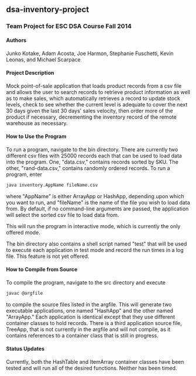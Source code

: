 ## dsa-inventory-project

### Team Project for ESC DSA Course Fall 2014

#### Authors

Junko Kotake, Adam Acosta, Joe Harmon, Stephanie Fuschetti, Kevin Leonas,
and Michael Scarpace

#### Project Description

Mock point-of-sale application that loads product records from a csv file
and allows the user to search records to retrieve product information as 
well as to make sales, which automatically retrieves a record to update
stock levels, check to see whether the current level is adequate to cover
the next 30 days given the last 30 days' sales velocity, then order more
of the product if necessary, decrementing the inventory record of the remote
warehouse as necessary.

#### How to Use the Program

To run a program, navigate to the bin directory. There are currently two
different csv files with 25000 records each that can be used to load data
into the program. One, "data.csv," contains records sorted by SKU. The other, 
"rand-data.csv," contains randomly ordered records. To run a program, enter
```bash
java inventory.AppName fileName.csv
```
where "AppName" is either ArrayApp or HashApp, depending upon which you want 
to run, and "fileName" is the name of the file you wish to load data from. 
By default, if no command-line arguments are passed, the application will 
select the sorted csv file to load data from.

This will run the program in interactive mode, which is currently the only
offered mode.

The bin directory also contains a shell script named "test" that will be
used to execute each application in test mode and record the run times in
a log file. This feature is not yet offered.

#### How to Compile from Source

To compile the program, navigate to the src directory and execute 
```bash
javac @argfile
```
to compile the source files listed in the argfile.
This will generate two executable applications, one named "HashApp" and 
the other named "ArrayApp." Each application is identical except that they
use different container classes to hold records. There is a third application
source file, TreeApp, that is not currently in the argfile and will not 
compile, as it contains references to a container class that is still in 
progress.

#### Status Updates

Currently, both the HashTable and ItemArray container classes have been
tested and will run all of the desired functions. Neither has been timed.
